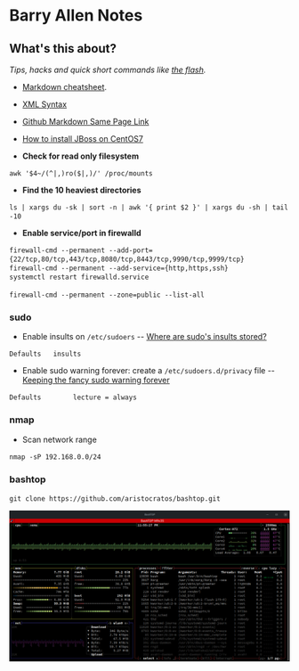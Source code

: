 # Barry Allen Notes

## What's this about?  

_Tips, hacks and quick short commands like [the flash](https://www.dccomics.com/characters/the-flash)._

- [Markdown cheatsheet](https://guides.github.com/pdfs/markdown-cheatsheet-online.pdf).

- [XML Syntax](https://www.w3schools.com/xml/xml_syntax.asp)

- [Github Markdown Same Page Link](https://stackoverflow.com/questions/27981247/github-markdown-same-page-link)

- [How to install JBoss on CentOS7](https://gist.github.com/darkaxl/d03da9585aabe10e14df29aa912155d8)

- **Check for read only filesystem**
```
awk '$4~/(^|,)ro($|,)/' /proc/mounts
```

- **Find the 10 heaviest directories**
```
ls | xargs du -sk | sort -n | awk '{ print $2 }' | xargs du -sh | tail -10
```

- **Enable service/port in firewalld**
```
firewall-cmd --permanent --add-port={22/tcp,80/tcp,443/tcp,8080/tcp,8443/tcp,9990/tcp,9999/tcp}
firewall-cmd --permanent --add-service={http,https,ssh}
systemctl restart firewalld.service

firewall-cmd --permanent --zone=public --list-all
```

### sudo

- Enable insults on `/etc/sudoers`
-- [Where are sudo's insults stored?](https://askubuntu.com/questions/837558/where-are-sudos-insults-stored)
```
Defaults   insults
```

- Enable sudo warning forever: create a `/etc/sudoers.d/privacy` file
-- [Keeping the fancy sudo warning forever](https://superuser.com/questions/500119/keeping-the-fancy-sudo-warning-forever)
```
Defaults        lecture = always
```

### nmap

- Scan network range
```
nmap -sP 192.168.0.0/24
```

### bashtop

```
git clone https://github.com/aristocratos/bashtop.git
```

![bashtop](https://github.com/rootzilopochtli/sysadmin-notes/blob/main/images/bashtop.png)

